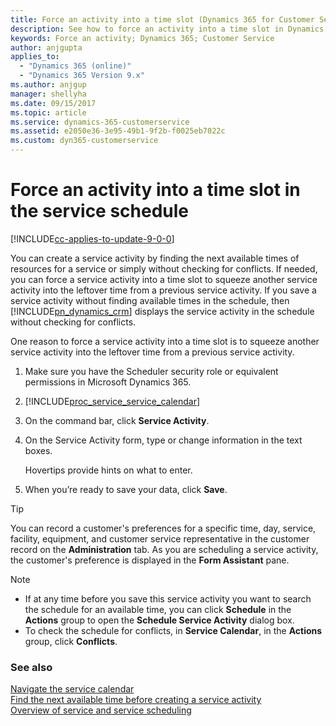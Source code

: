 ```yaml
---
title: Force an activity into a time slot (Dynamics 365 for Customer Service) | MicrosoftDocs
description: See how to force an activity into a time slot in Dynamics 365 for Customer Service
keywords: Force an activity; Dynamics 365; Customer Service
author: anjgupta
applies_to: 
  - "Dynamics 365 (online)"
  - "Dynamics 365 Version 9.x"
ms.author: anjgup
manager: shellyha
ms.date: 09/15/2017
ms.topic: article
ms.service: dynamics-365-customerservice
ms.assetid: e2050e36-3e95-49b1-9f2b-f0025eb7022c
ms.custom: dyn365-customerservice
---
```


# Force an activity into a time slot in the service schedule

[!INCLUDE[cc-applies-to-update-9-0-0](../includes/cc_applies_to_update_9_0_0.md)]

You can create a service activity by finding the next available times of resources for a service or simply without checking for conflicts. If needed, you can force a service activity into a time slot to squeeze another service activity into the leftover time from a previous service activity. If you save a service activity without finding available times in the schedule, then [!INCLUDE[pn_dynamics_crm](../includes/pn-dynamics-crm.md)] displays the service activity in the schedule without checking for conflicts.  
  
 One reason to force a service activity into a time slot is to squeeze another service activity into the leftover time from a previous service activity.  
  
1. Make sure you have the Scheduler security role or equivalent permissions in Microsoft Dynamics 365.  
  
2. [!INCLUDE[proc_service_service_calendar](../includes/proc-service-service-calendar.md)]  
  
3. On the command bar, click **Service Activity**.  
  
4. On the Service Activity form, type or change information in the text boxes.  
  
    Hovertips provide hints on what to enter.  
  
5. When you’re ready to save your data, click **Save**.  
  
> [!TIP]
>  You can record a customer's preferences for a specific time, day, service, facility, equipment, and customer service representative in the customer record on the **Administration** tab. As you are scheduling a service activity, the customer's preference is displayed in the **Form Assistant** pane.  
  
> [!NOTE]
> - If at any time before you save this service activity you want to search the schedule for an available time, you can click **Schedule** in the **Actions** group to open the **Schedule Service Activity** dialog box.  
> - To check the schedule for conflicts, in **Service Calendar**, in the **Actions** group, click **Conflicts**.  
  
### See also  
 [Navigate the service calendar](../customer-service/navigate-service-calendar.md)   
 [Find the next available time before creating a service activity](../customer-service/find-next-available-time-before-create-service-activity.md)   
 [Overview of service and service scheduling](../customer-service/basics-service-service-scheduling.md)   
